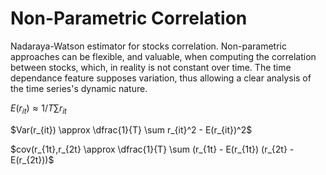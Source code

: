 # Non-Parametric Correlation

Nadaraya-Watson estimator for stocks correlation. Non-parametric approaches can be flexible, and valuable, when computing the correlation between stocks, which, in reality is not constant over time. The time dependance feature supposes variation, thus allowing a clear analysis of the time series's dynamic nature. 

$E(r_{it}) \approx 1/T \sum r_{it}$

$Var(r_{it}) \approx \dfrac{1}{T} \sum r_{it}^2 - E(r_{it})^2$

$cov(r_{1t},r_{2t} \approx \dfrac{1}{T} \sum (r_{1t} - E(r_{1t}) (r_{2t} - E(r_{2t}))$
